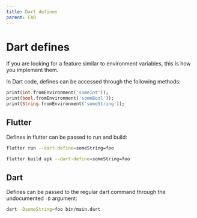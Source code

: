 ```yaml
---
title: Dart defines
parent: FAQ
---
```


# Dart defines

If you are looking for a feature similar to environment variables, this is how you implement them.

In Dart code, defines can be accessed through the following methods:

```dart
print(int.fromEnvironment('someInt'));
print(bool.fromEnvironment('someBool'));
print(String.fromEnvironment('someString'));
```

## Flutter

Defines in flutter can be passed to run and build:

```sh
flutter run --dart-define=someString=foo
```

```sh
flutter build apk --dart-define=someString=foo
```

## Dart

Defines can be passed to the regular dart command through the undocumented `-D` argument:

```sh
dart -DsomeString=foo bin/main.dart
```